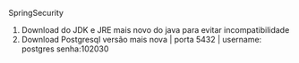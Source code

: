SpringSecurity

1. Download do JDK e JRE mais novo do java para evitar incompatibilidade
2. Download Postgresql versão mais nova | porta 5432 | username: postgres senha:102030
